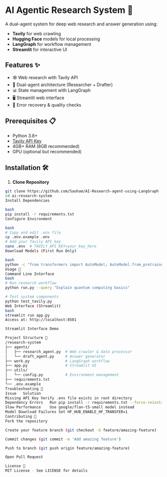 # AI Agentic Research System 🤖

A dual-agent system for deep web research and answer generation using:
- **Tavily** for web crawling
- **Hugging Face** models for local processing
- **LangGraph** for workflow management
- **Streamlit** for interactive UI

## Features ✨
- 🕸️ Web research with Tavily API
- 🤖 Dual-agent architecture (Researcher + Drafter)
- 📊 State management with LangGraph
- 🖥️ Streamlit web interface
- 🔄 Error recovery & quality checks

## Prerequisites 📋
- Python 3.8+
- [Tavily API Key](https://tavily.com/)
- 4GB+ RAM (8GB recommended)
- GPU (optional but recommended)

## Installation 🛠️

1. **Clone Repository**
```bash
git clone https://github.com/Sauham/AI-Research-agent-using-LangGraph
cd ai-research-system
Install Dependencies

bash
pip install -r requirements.txt
Configure Environment

bash
# Copy and edit .env file
cp .env.example .env
# Add your Tavily API key
nano .env  # TAVILY_API_KEY=your_key_here
Download Models (First Run Only)

bash
python -c "from transformers import AutoModel; AutoModel.from_pretrained('google/flan-t5-base')"
Usage 🚀
Command Line Interface
bash
# Run research workflow
python run.py --query "Explain quantum computing basics"

# Test system components
python test_tavily.py
Web Interface (Streamlit)
bash
streamlit run app.py
Access at: http://localhost:8501

Streamlit Interface Demo

Project Structure 📂
/research-system
├── agents/
│   ├── research_agent.py  # Web crawler & data processor
│   └── draft_agent.py     # Answer generator
├── work.py                # LangGraph workflow
├── app.py                 # Streamlit UI
├── utils/
│   └── config.py          # Environment management
├── requirements.txt
└── .env.example
Troubleshooting 🚨
Issue	Solution
Missing API Key	Verify .env file exists in root directory
Dependency Errors	Run pip install -r requirements.txt --force-reinstall
Slow Performance	Use google/flan-t5-small model instead
Model Download Failures	Set HF_HUB_ENABLE_HF_TRANSFER=1
Contributing 🤝
Fork the repository

Create your feature branch (git checkout -b feature/amazing-feature)

Commit changes (git commit -m 'Add amazing feature')

Push to branch (git push origin feature/amazing-feature)

Open Pull Request

License 📄
MIT License - See LICENSE for details